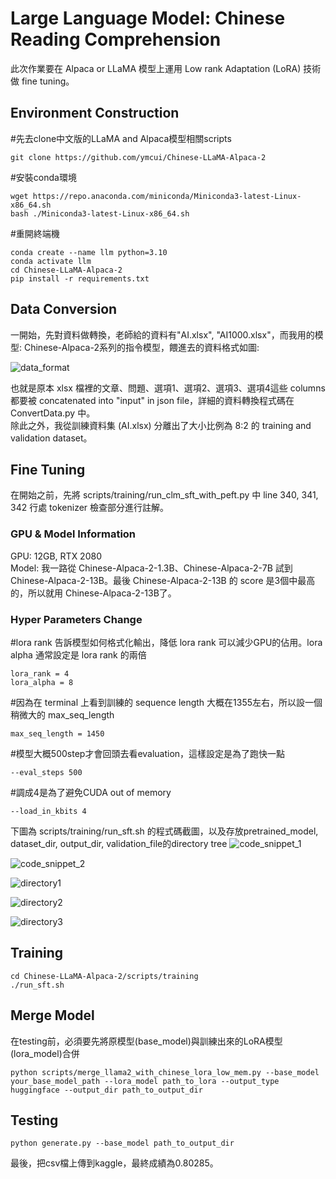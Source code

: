 # Large Language Model: Chinese Reading Comprehension
此次作業要在 Alpaca or LLaMA 模型上運用 Low rank Adaptation (LoRA) 技術做 fine tuning。  
## Environment Construction
#先去clone中文版的LLaMA and Alpaca模型相關scripts  
````
git clone https://github.com/ymcui/Chinese-LLaMA-Alpaca-2  
````
#安裝conda環境  
````
wget https://repo.anaconda.com/miniconda/Miniconda3-latest-Linux-x86_64.sh  
bash ./Miniconda3-latest-Linux-x86_64.sh  
````
#重開終端機  
````
conda create --name llm python=3.10  
conda activate llm  
cd Chinese-LLaMA-Alpaca-2  
pip install -r requirements.txt
````
## Data Conversion
一開始，先對資料做轉換，老師給的資料有"AI.xlsx", "AI1000.xlsx"，而我用的模型: Chinese-Alpaca-2系列的指令模型，餵進去的資料格式如圖:  

![data_format](https://github.com/Valerie-Yeh/MachineLearning_NYCU/blob/main/Lab4/image/data_format.png)

也就是原本 xlsx 檔裡的文章、問題、選項1、選項2、選項3、選項4這些 columns 都要被 concatenated into "input" in json file，詳細的資料轉換程式碼在 ConvertData.py 中。  
除此之外，我從訓練資料集 (AI.xlsx) 分離出了大小比例為 8:2 的 training and validation dataset。  
## Fine Tuning
在開始之前，先將 scripts/training/run_clm_sft_with_peft.py 中 line 340, 341, 342 行處 tokenizer 檢查部分進行註解。  
### GPU & Model Information
GPU: 12GB, RTX 2080  
Model: 我一路從 Chinese-Alpaca-2-1.3B、Chinese-Alpaca-2-7B 試到 Chinese-Alpaca-2-13B。最後 Chinese-Alpaca-2-13B 的 score 是3個中最高的，所以就用 Chinese-Alpaca-2-13B了。  
### Hyper Parameters Change
#lora rank 告訴模型如何格式化輸出，降低 lora rank 可以減少GPU的佔用。lora alpha 通常設定是 lora rank 的兩倍  
````
lora_rank = 4  
lora_alpha = 8  
````
#因為在 terminal 上看到訓練的 sequence length 大概在1355左右，所以設一個稍微大的 max_seq_length  
````
max_seq_length = 1450  
````
#模型大概500step才會回頭去看evaluation，這樣設定是為了跑快一點  
````
--eval_steps 500  
````
#調成4是為了避免CUDA out of memory
````
--load_in_kbits 4  
````
下圖為 scripts/training/run_sft.sh 的程式碼截圖，以及存放pretrained_model, dataset_dir, output_dir, validation_file的directory tree
![code_snippet_1](https://github.com/Valerie-Yeh/MachineLearning_NYCU/blob/main/Lab4/image/code_snippet_1.png)

![code_snippet_2](https://github.com/Valerie-Yeh/MachineLearning_NYCU/blob/main/Lab4/image/code_snippet_2.png)

![directory1](https://github.com/Valerie-Yeh/MachineLearning_NYCU/blob/main/Lab4/image/base_model_directory.png)

![directory2](https://github.com/Valerie-Yeh/MachineLearning_NYCU/blob/main/Lab4/image/dataset_directory.png)

![directory3](https://github.com/Valerie-Yeh/MachineLearning_NYCU/blob/main/Lab4/image/code_directory.png)
## Training
````
cd Chinese-LLaMA-Alpaca-2/scripts/training  
./run_sft.sh
````
## Merge Model
在testing前，必須要先將原模型(base_model)與訓練出來的LoRA模型(lora_model)合併  
````
python scripts/merge_llama2_with_chinese_lora_low_mem.py --base_model your_base_model_path --lora_model path_to_lora --output_type huggingface --output_dir path_to_output_dir
````
## Testing
````
python generate.py --base_model path_to_output_dir
````
最後，把csv檔上傳到kaggle，最終成績為0.80285。
